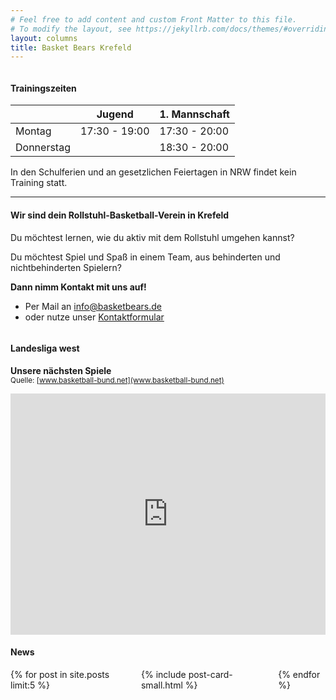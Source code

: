 ```yaml
---
# Feel free to add content and custom Front Matter to this file.
# To modify the layout, see https://jekyllrb.com/docs/themes/#overriding-theme-defaults
layout: columns
title: Basket Bears Krefeld
---
```


<div class="column is-6" markdown="1">

#### Trainingszeiten

<div style="max-width: 450px" markdown="1">

|            | Jugend        | 1. Mannschaft |
| ---------- | ------------- | ------------- |
| Montag     | 17:30 - 19:00 | 17:30 - 20:00 |
| Donnerstag |               | 18:30 - 20:00 |

</div>

In den Schulferien und an gesetzlichen Feiertagen in NRW findet kein Training statt.

---

#### Wir sind dein Rollstuhl-Basketball-Verein in Krefeld
Du möchtest lernen, wie du aktiv mit dem Rollstuhl umgehen kannst?

Du möchtest Spiel und Spaß in einem Team, aus behinderten und nichtbehinderten Spielern?

**Dann nimm Kontakt mit uns auf!**
- Per Mail an [info@basketbears.de](mailto:info@basketbears.de)  
- oder nutze unser [Kontaktformular](/kontakt/kontakt)

</div>
<div class="column is-1"></div>
<div class="column is-5" markdown="1">

#### Landesliga west
**Unsere nächsten Spiele**  
<sup>Quelle: [www.basketball-bund.net](www.basketball-bund.net)</sup>
<iframe id="iframe_widget_1661884534647" src="https://www.basketball-bund.net/widget/widgets/index2.html#!/mannschaftswidget/mannschaft/311777/params/%7B%22iframeHeight%22:386,%22showRefreshButton%22:true,%22titleColor%22:%22FFFFFF%22,%22titleBgColor%22:%221d1c78%22,%22tapColor%22:%22FFFFFF%22,%22tapBgColor%22:%22F36E20%22,%22colorMatchGroup%22:%22666666%22,%22bgColorMatchGroup%22:%22F0F0F0%22,%22colorMatchListItem%22:%22000000%22,%22bgColorMatchListItem%22:%22FFFFFF%22,%22showKuerzelInSpiele%22:false,%22mannschaftsId%22:%22311777%22%7D" style="border-width: 0" width="100%" height="386"></iframe>

#### News

<div class="columns is-multiline">
  {% for post in site.posts limit:5 %}
  <div class="column is-12">
    {% include post-card-small.html %}
  </div>
  {% endfor %}
</div>



</div>
